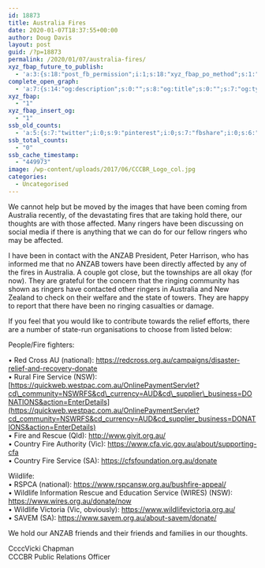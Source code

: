 ```yaml
---
id: 18873
title: Australia Fires
date: 2020-01-07T18:37:55+00:00
author: Doug Davis
layout: post
guid: /?p=18873
permalink: /2020/01/07/australia-fires/
xyz_fbap_future_to_publish:
  - 'a:3:{s:18:"post_fb_permission";i:1;s:18:"xyz_fbap_po_method";s:1:"2";s:16:"xyz_fbap_message";s:62:"News item added to the CCCBR website: {POST_TITLE} {PERMALINK}";}'
complete_open_graph:
  - 'a:7:{s:14:"og:description";s:0:"";s:8:"og:title";s:0:"";s:7:"og:type";s:0:"";s:12:"twitter:card";s:7:"summary";s:15:"twitter:creator";s:0:"";s:19:"twitter:description";s:0:"";s:8:"og:image";s:5:"10446";}'
xyz_fbap:
  - "1"
xyz_fbap_insert_og:
  - "1"
ssb_old_counts:
  - 'a:5:{s:7:"twitter";i:0;s:9:"pinterest";i:0;s:7:"fbshare";i:0;s:6:"reddit";i:0;s:6:"tumblr";N;}'
ssb_total_counts:
  - "0"
ssb_cache_timestamp:
  - "449973"
image: /wp-content/uploads/2017/06/CCCBR_Logo_col.jpg
categories:
  - Uncategorised
---
```

We cannot help but be moved by the images that have been coming from Australia recently, of the devastating fires that are taking hold there, our thoughts are with those affected. Many ringers have been discussing on social media if there is anything that we can do for our fellow ringers who may be affected.

I have been in contact with the ANZAB President, Peter Harrison, who has informed me that no ANZAB towers have been directly affected by any of the fires in Australia. A couple got close, but the townships are all okay (for now). They are grateful for the concern that the ringing community has shown as ringers have contacted other ringers in Australia and New Zealand to check on their welfare and the state of towers. They are happy to report that there have been no ringing casualties or damage.

If you feel that you would like to contribute towards the relief efforts, there are a number of state-run organisations to choose from listed below:

People/Fire fighters:

• Red Cross AU (national): <https://redcross.org.au/campaigns/disaster-relief-and-recovery-donate>  
• Rural Fire Service (NSW): [https://quickweb.westpac.com.au/OnlinePaymentServlet?cd\_community=NSWRFS&cd\_currency=AUD&cd\_supplier\_business=DONATIONS&action=EnterDetails](https://quickweb.westpac.com.au/OnlinePaymentServlet?cd_community=NSWRFS&cd_currency=AUD&cd_supplier_business=DONATIONS&action=EnterDetails)  
• Fire and Rescue (Qld): <http://www.givit.org.au/>  
• Country Fire Authority (Vic): <https://www.cfa.vic.gov.au/about/supporting-cfa>  
• Country Fire Service (SA): <https://cfsfoundation.org.au/donate>

Wildlife:  
• RSPCA (national): <https://www.rspcansw.org.au/bushfire-appeal/>  
• Wildlife Information Rescue and Education Service (WIRES) (NSW): <https://www.wires.org.au/donate/now>  
• Wildlife Victoria (Vic, obviously): <https://www.wildlifevictoria.org.au/>  
• SAVEM (SA): <https://www.savem.org.au/about-savem/donate/>

We hold our ANZAB friends and their friends and families in our thoughts.

CcccVicki Chapman  
CCCBR Public Relations Officer
